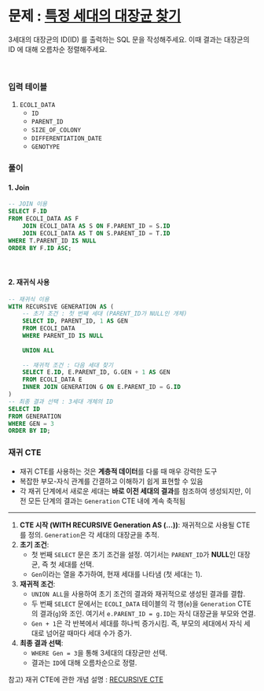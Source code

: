 # 문제 : [특정 세대의 대장균 찾기](https://school.programmers.co.kr/learn/courses/30/lessons/301650)
3세대의 대장균의 ID(ID) 를 출력하는 SQL 문을 작성해주세요. 이때 결과는 대장균의 ID 에 대해 오름차순 정렬해주세요.

<br/>


### 입력 테이블
1. `ECOLI_DATA `
   - `ID`
   - `PARENT_ID`
   - `SIZE_OF_COLONY`
   - `DIFFERENTIATION_DATE`
   - `GENOTYPE`

### 풀이

#### 1. Join

```sql
-- JOIN 이용
SELECT F.ID
FROM ECOLI_DATA AS F
    JOIN ECOLI_DATA AS S ON F.PARENT_ID = S.ID
    JOIN ECOLI_DATA AS T ON S.PARENT_ID = T.ID
WHERE T.PARENT_ID IS NULL
ORDER BY F.ID ASC;
```

<br/>

#### 2. 재귀식 사용
```sql
-- 재귀식 이용
WITH RECURSIVE GENERATION AS (
	-- 초기 조건 : 첫 번째 세대 (PARENT_ID가 NULL인 개체)
	SELECT ID, PARENT_ID, 1 AS GEN
	FROM ECOLI_DATA
	WHERE PARENT_ID IS NULL
	
	UNION ALL
	
	-- 재귀적 조건 : 다음 세대 찾기
	SELECT E.ID, E.PARENT_ID, G.GEN + 1 AS GEN
	FROM ECOLI_DATA E
	INNER JOIN GENERATION G ON E.PARENT_ID = G.ID
)
-- 최종 결과 선택 : 3세대 개체의 ID
SELECT ID
FROM GENERATION
WHERE GEN = 3
ORDER BY ID;
```

### 재귀 CTE
- 재귀 CTE를 사용하는 것은 **계층적 데이터**를 다룰 때 매우 강력한 도구
- 복잡한 부모-자식 관계를 간결하고 이해하기 쉽게 표현할 수 있음
- 각 재귀 단계에서 새로운 세대는 **바로 이전 세대의 결과**를 참조하여 생성되지만, 이전 모든 단계의 결과는 `Generation` CTE 내에 계속 축적됨

---

1. **CTE 시작 (WITH RECURSIVE Generation AS (...))**: 재귀적으로 사용될 CTE를 정의. `Generation`은 각 세대의 대장균을 추적.
2. **초기 조건**:
    - 첫 번째 `SELECT` 문은 초기 조건을 설정. 여기서는 `PARENT_ID`가 **NULL**인 대장균, 즉 첫 세대를 선택.
    - `Gen`이라는 열을 추가하여, 현재 세대를 나타냄 (첫 세대는 1).
3. **재귀적 조건**:
    - `UNION ALL`을 사용하여 초기 조건의 결과와 재귀적으로 생성된 결과를 결합.
    - 두 번째 `SELECT` 문에서는 `ECOLI_DATA` 테이블의 각 행(`e`)을 `Generation` CTE의 결과(`g`)와 조인. 여기서 `e.PARENT_ID = g.ID`는 자식 대장균을 부모와 연결.
    - `Gen + 1`은 각 반복에서 세대를 하나씩 증가시킴. 즉, 부모의 세대에서 자식 세대로 넘어갈 때마다 세대 수가 증가.
4. **최종 결과 선택**:
    - `WHERE Gen = 3`을 통해 3세대의 대장균만 선택.
    - 결과는 `ID`에 대해 오름차순으로 정렬.

참고) 재귀 CTE에 관한 개념 설명 : [RECURSIVE CTE](https://ddunddan.tistory.com/30)
